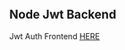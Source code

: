 ## Node Jwt Backend

Jwt Auth Frontend [HERE](https://github.com/DaltonHart/Jwt-Auth-React-Frontend)
